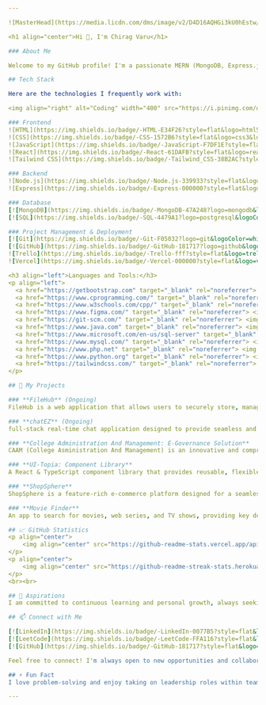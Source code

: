 ```yaml
---

![MasterHead](https://media.licdn.com/dms/image/v2/D4D16AQHGi3kU0hEstw/profile-displaybackgroundimage-shrink_350_1400/profile-displaybackgroundimage-shrink_350_1400/0/1731318525595?e=1740009600&v=beta&t=Tie0DD4HWxw-7ngPaeSoKKpT6PSqJ0a7Ytf9Ack9ocQ)

<h1 align="center">Hi 👋, I'm Chirag Varu</h1>

### About Me

Welcome to my GitHub profile! I'm a passionate MERN (MongoDB, Express.js, React.js, Node.js) stack developer with a strong focus on creating efficient, scalable, and user-friendly web applications. I thrive in fast-paced environments and enjoy turning complex challenges into simple, effective solutions.

## Tech Stack

Here are the technologies I frequently work with:

<img align="right" alt="Coding" width="400" src="https://i.pinimg.com/originals/fa/da/ac/fadaaccbe42be76393b341017b735367.gif">

### Frontend
![HTML](https://img.shields.io/badge/-HTML-E34F26?style=flat&logo=html5&logoColor=white)
![CSS](https://img.shields.io/badge/-CSS-1572B6?style=flat&logo=css3&logoColor=white)
![JavaScript](https://img.shields.io/badge/-JavaScript-F7DF1E?style=flat&logo=javascript&logoColor=black)
![React](https://img.shields.io/badge/-React-61DAFB?style=flat&logo=react&logoColor=black)
![Tailwind CSS](https://img.shields.io/badge/-Tailwind_CSS-38B2AC?style=flat&logo=tailwind-css&logoColor=white)

### Backend
![Node.js](https://img.shields.io/badge/-Node.js-339933?style=flat&logo=node.js&logoColor=white)
![Express](https://img.shields.io/badge/-Express-000000?style=flat&logo=express&logoColor=white)

### Database
[![MongoDB](https://img.shields.io/badge/-MongoDB-47A248?logo=mongodb&logoColor=white)]()
[![SQL](https://img.shields.io/badge/-SQL-4479A1?logo=postgresql&logoColor=white)]()

### Project Management & Deployment
[![Git](https://img.shields.io/badge/-Git-F05032?logo=git&logoColor=white)]()
[![GitHub](https://img.shields.io/badge/-GitHub-181717?logo=github&logoColor=white)]()
![Trello](https://img.shields.io/badge/-Trello-fff?style=flat&logo=trello&logoColor=blue)
![Vercel](https://img.shields.io/badge/-Vercel-000000?style=flat&logo=vercel&logoColor=white)

<h3 align="left">Languages and Tools:</h3>
<p align="left"> 
  <a href="https://getbootstrap.com" target="_blank" rel="noreferrer"> <img src="https://raw.githubusercontent.com/devicons/devicon/master/icons/bootstrap/bootstrap-plain-wordmark.svg" alt="bootstrap" width="40" height="40"/> </a>
  <a href="https://www.cprogramming.com/" target="_blank" rel="noreferrer"> <img src="https://raw.githubusercontent.com/devicons/devicon/master/icons/c/c-original.svg" alt="c" width="40" height="40"/> </a> 
  <a href="https://www.w3schools.com/cpp/" target="_blank" rel="noreferrer"> <img src="https://raw.githubusercontent.com/devicons/devicon/master/icons/cplusplus/cplusplus-original.svg" alt="cplusplus" width="40" height="40"/> </a>
  <a href="https://www.figma.com/" target="_blank" rel="noreferrer"> <img src="https://www.vectorlogo.zone/logos/figma/figma-icon.svg" alt="figma" width="40" height="40"/> </a>
  <a href="https://git-scm.com/" target="_blank" rel="noreferrer"> <img src="https://www.vectorlogo.zone/logos/git-scm/git-scm-icon.svg" alt="git" width="40" height="40"/> </a> 
  <a href="https://www.java.com" target="_blank" rel="noreferrer"> <img src="https://raw.githubusercontent.com/devicons/devicon/master/icons/java/java-original.svg" alt="java" width="40" height="40"/> </a>
  <a href="https://www.microsoft.com/en-us/sql-server" target="_blank" rel="noreferrer"> <img src="https://www.svgrepo.com/show/303229/microsoft-sql-server-logo.svg" alt="mssql" width="40" height="40"/> </a>
  <a href="https://www.mysql.com/" target="_blank" rel="noreferrer"> <img src="https://raw.githubusercontent.com/devicons/devicon/master/icons/mysql/mysql-original-wordmark.svg" alt="mysql" width="40" height="40"/> </a> 
  <a href="https://www.php.net" target="_blank" rel="noreferrer"> <img src="https://raw.githubusercontent.com/devicons/devicon/master/icons/php/php-original.svg" alt="php" width="40" height="40"/> </a>
  <a href="https://www.python.org" target="_blank" rel="noreferrer"> <img src="https://raw.githubusercontent.com/devicons/devicon/master/icons/python/python-original.svg" alt="python" width="40" height="40"/> </a>
  <a href="https://tailwindcss.com/" target="_blank" rel="noreferrer"> <img src="https://www.vectorlogo.zone/logos/tailwindcss/tailwindcss-icon.svg" alt="tailwind" width="40" height="40"/> </a>
</p>

## 🚀 My Projects 

### **FileHub** (Ongoing)
FileHub is a web application that allows users to securely store, manage, and share their files and documents. With an intuitive interface and robust security features, FileHub makes file storage and collaboration seamless. 📁🔒

### **chatEZ** (Ongoing)
full-stack real-time chat application designed to provide seamless and efficient communication. It features a responsive and modern user interface, and advanced functionality to enhance the user experience. 💬⚡

### **College Administration And Management: E-Governance Solution**
CAAM (College Asministration And Management) is an innovative and comprehensive platform designed to streamline and digitize the administrative, academic, and operational processes of educational institutions. It enables colleges to achieve seamless governance by integrating modern technology into day-to-day operations, ensuring transparency. 🏫📊

### **UI-Topia: Component Library**  
A React & TypeScript component library that provides reusable, flexible, and customizable components to effortlessly build stunning UIs with smooth animations and clean code. 🚀✨  

### **ShopSphere**  
ShopSphere is a feature-rich e-commerce platform designed for a seamless shopping experience with a clean, modern user interface that emphasizes usability and responsiveness. 💼📊  

### **Movie Finder**  
An app to search for movies, web series, and TV shows, providing key details such as ratings, cast, genre, duration, and more! 🎥🍿  

## 📈 GitHub Statistics
<p align="center">
    <img align="center" src="https://github-readme-stats.vercel.app/api?username=Chirag-varu&theme=github_dark&show_icons=true&locale=en" alt="Chirag-varu" />
</p>
<p align="center">
    <img align="center" src="https://github-readme-streak-stats.herokuapp.com/?user=Chirag-varu&theme=github-dark-blue" alt="Chirag-varu" />
</p>
<br><br>

## 🚀 Aspirations
I am committed to continuous learning and personal growth, always seeking opportunities to expand my skill set and contribute to innovative projects. Open to collaboration, I am eager to explore new technologies and make an impact in the tech landscape.

## 📫 Connect with Me 

[![LinkedIn](https://img.shields.io/badge/-LinkedIn-0077B5?style=flat&logo=linkedin&logoColor=white)](https://www.linkedin.com/in/chirag-varu-63449a273/)
[![LeetCode](https://img.shields.io/badge/-LeetCode-FFA116?style=flat&logo=leetcode&logoColor=white)](https://leetcode.com/u/varu_chirag/)
[![GitHub](https://img.shields.io/badge/-GitHub-181717?style=flat&logo=github&logoColor=white)](https://github.com/Chirag-varu)

Feel free to connect! I'm always open to new opportunities and collaborations.

## ⚡ Fun Fact
I love problem-solving and enjoy taking on leadership roles within teams. Let's build something amazing together!

--- 
```

